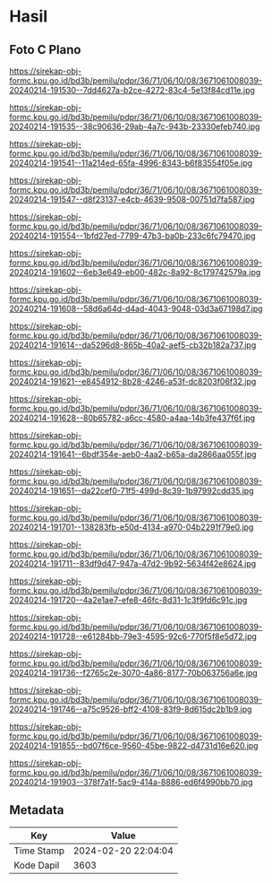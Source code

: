 # Hasil

## Foto C Plano

https://sirekap-obj-formc.kpu.go.id/bd3b/pemilu/pdpr/36/71/06/10/08/3671061008039-20240214-191530--7dd4627a-b2ce-4272-83c4-5e13f84cd11e.jpg

https://sirekap-obj-formc.kpu.go.id/bd3b/pemilu/pdpr/36/71/06/10/08/3671061008039-20240214-191535--38c90636-29ab-4a7c-943b-23330efeb740.jpg

https://sirekap-obj-formc.kpu.go.id/bd3b/pemilu/pdpr/36/71/06/10/08/3671061008039-20240214-191541--11a214ed-65fa-4996-8343-b6f83554f05e.jpg

https://sirekap-obj-formc.kpu.go.id/bd3b/pemilu/pdpr/36/71/06/10/08/3671061008039-20240214-191547--d8f23137-e4cb-4639-9508-00751d7fa587.jpg

https://sirekap-obj-formc.kpu.go.id/bd3b/pemilu/pdpr/36/71/06/10/08/3671061008039-20240214-191554--1bfd27ed-7799-47b3-ba0b-233c6fc79470.jpg

https://sirekap-obj-formc.kpu.go.id/bd3b/pemilu/pdpr/36/71/06/10/08/3671061008039-20240214-191602--6eb3e649-eb00-482c-8a92-8c179742579a.jpg

https://sirekap-obj-formc.kpu.go.id/bd3b/pemilu/pdpr/36/71/06/10/08/3671061008039-20240214-191608--58d6a64d-d4ad-4043-9048-03d3a67198d7.jpg

https://sirekap-obj-formc.kpu.go.id/bd3b/pemilu/pdpr/36/71/06/10/08/3671061008039-20240214-191614--da5296d8-865b-40a2-aef5-cb32b182a737.jpg

https://sirekap-obj-formc.kpu.go.id/bd3b/pemilu/pdpr/36/71/06/10/08/3671061008039-20240214-191621--e8454912-8b28-4246-a53f-dc8203f06f32.jpg

https://sirekap-obj-formc.kpu.go.id/bd3b/pemilu/pdpr/36/71/06/10/08/3671061008039-20240214-191628--80b65782-a6cc-4580-a4aa-14b3fe437f6f.jpg

https://sirekap-obj-formc.kpu.go.id/bd3b/pemilu/pdpr/36/71/06/10/08/3671061008039-20240214-191641--6bdf354e-aeb0-4aa2-b65a-da2866aa055f.jpg

https://sirekap-obj-formc.kpu.go.id/bd3b/pemilu/pdpr/36/71/06/10/08/3671061008039-20240214-191651--da22cef0-71f5-499d-8c39-1b97992cdd35.jpg

https://sirekap-obj-formc.kpu.go.id/bd3b/pemilu/pdpr/36/71/06/10/08/3671061008039-20240214-191701--138283fb-e50d-4134-a970-04b2291f79e0.jpg

https://sirekap-obj-formc.kpu.go.id/bd3b/pemilu/pdpr/36/71/06/10/08/3671061008039-20240214-191711--83df9d47-947a-47d2-9b92-5634f42e8624.jpg

https://sirekap-obj-formc.kpu.go.id/bd3b/pemilu/pdpr/36/71/06/10/08/3671061008039-20240214-191720--4a2e1ae7-efe8-46fc-8d31-1c3f9fd6c91c.jpg

https://sirekap-obj-formc.kpu.go.id/bd3b/pemilu/pdpr/36/71/06/10/08/3671061008039-20240214-191728--e61284bb-79e3-4595-92c6-770f5f8e5d72.jpg

https://sirekap-obj-formc.kpu.go.id/bd3b/pemilu/pdpr/36/71/06/10/08/3671061008039-20240214-191736--f2765c2e-3070-4a86-8177-70b063756a6e.jpg

https://sirekap-obj-formc.kpu.go.id/bd3b/pemilu/pdpr/36/71/06/10/08/3671061008039-20240214-191746--a75c9526-bff2-4108-83f9-8d615dc2b1b9.jpg

https://sirekap-obj-formc.kpu.go.id/bd3b/pemilu/pdpr/36/71/06/10/08/3671061008039-20240214-191855--bd07f6ce-9560-45be-9822-d4731d16e620.jpg

https://sirekap-obj-formc.kpu.go.id/bd3b/pemilu/pdpr/36/71/06/10/08/3671061008039-20240214-191903--378f7a1f-5ac9-414a-8886-ed6f4990bb70.jpg


## Metadata

| Key        | Value               |
| ---------- | ------------------- |
| Time Stamp | 2024-02-20 22:04:04 |
| Kode Dapil | 3603                |



